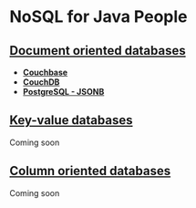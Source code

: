 # NoSQL for Java People

## [Document oriented databases](https://github.com/yeSQL/NoSQL-for-Java-people/tree/master/document-oriented)

* [**Couchbase**](https://github.com/yeSQL/NoSQL-for-Java-people/tree/master/document-oriented/couchbase)
* [**CouchDB**](https://github.com/yeSQL/NoSQL-for-Java-people/tree/master/document-oriented/couchdb)
* [**PostgreSQL - JSONB**](https://github.com/yeSQL/NoSQL-for-Java-people/tree/master/document-oriented/postgresql-jsonb)

## [Key-value databases](https://github.com/yeSQL/NoSQL-for-Java-people/tree/master/key-value)
Coming soon

## [Column oriented databases](https://github.com/yeSQL/NoSQL-for-Java-people/tree/master/column-oriented)
Coming soon
